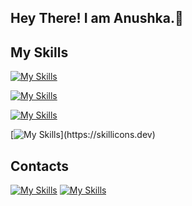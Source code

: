 ## Hey There! I am Anushka.👋
## My Skills
  [![My Skills](https://skillicons.dev/icons?i=html,css,js,bootstrap)](https://skillicons.dev)

  
  [![My Skills](https://skillicons.dev/icons?i=git,github,docker,figma,linux,powershell)](https://skillicons.dev)


  [![My Skills](https://skillicons.dev/icons?i=firebase,mongodb,sqlite)](https://skillicons.dev)

  
  [![My Skills](https://skillicons.dev/icons?i=java,python,c,cpp,)](https://skillicons.dev)

  

 

## Contacts
  [![My Skills](https://skillicons.dev/icons?i=linkedin)](https://www.linkedin.com/in/vaishnav-wakchaure)
  [![My Skills](https://skillicons.dev/icons?i=gmail)](https://mailto:vaishnav.wakchaure@gmail.com)

<!--
**AnushkaK20/AnushkaK20** is a ✨ _special_ ✨ repository because its `README.md` (this file) appears on your GitHub profile.

Here are some ideas to get you started:

- 🔭 I’m currently working on ...
- 🌱 I’m currently learning ...
- 👯 I’m looking to collaborate on ...
- 🤔 I’m looking for help with ...
- 💬 Ask me about ...
- 📫 How to reach me: ...
- 😄 Pronouns: ...
- ⚡ Fun fact: ...
-->
